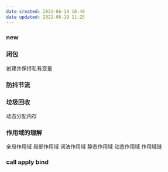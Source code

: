 ```yaml
---
date created: 2022-06-19 10:49
date updated: 2022-06-19 11:25
---
```


### new

### 闭包

创建并保持私有变量

### 防抖节流

### 垃圾回收

动态分配内存

### 作用域的理解

全局作用域 局部作用域 词法作用域 静态作用域 动态作用域 作用域链

### call apply bind
